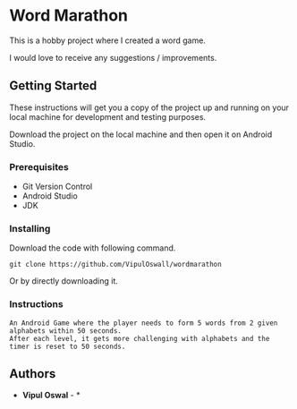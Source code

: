 # Word Marathon

 This is a hobby project where I created a word game.
 
 I would love to receive any suggestions / improvements.
 
## Getting Started

  These instructions will get you a copy of the project up and running on your local machine for development and testing purposes.

  Download the project on the local machine and then open it on Android Studio.
  
### Prerequisites

  - Git Version Control
  - Android Studio
  - JDK
  
### Installing

  Download the code with following command.
  
  ```
  git clone https://github.com/VipulOswall/wordmarathon
  ```
  Or by directly downloading it.

### Instructions

    An Android Game where the player needs to form 5 words from 2 given alphabets within 50 seconds.
    After each level, it gets more challenging with alphabets and the timer is reset to 50 seconds.
 
## Authors

* **Vipul Oswal** - *
